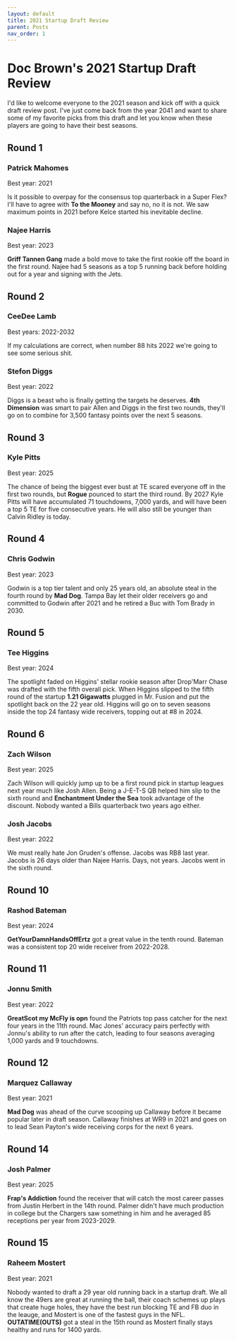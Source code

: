 ```yaml
---
layout: default
title: 2021 Startup Draft Review
parent: Posts
nav_order: 1
---
```

# Doc Brown's 2021 Startup Draft Review 

I'd like to welcome everyone to the 2021 season and kick off with a quick draft review post. I've just come back from the year 2041 and want to share some of my favorite picks from this draft and let you know when these players are going to have their best seasons.



## Round 1
### **Patrick Mahomes**
Best year: 2021

Is it possible to overpay for the consensus top quarterback in a Super Flex? I'll have to agree with **To the Mooney** and say no, no it is not. We saw maximum points in 2021 before Kelce started his inevitable decline.


### **Najee Harris**
Best year: 2023

**Griff Tannen Gang** made a bold move to take the first rookie off the board in the first round. Najee had 5 seasons as a top 5 running back before holding out for a year and signing with the Jets.

## Round 2

### **CeeDee Lamb**
Best years: 2022-2032

If my calculations are correct, when number 88 hits 2022 we're going to see some serious shit.

### **Stefon Diggs**
Best year: 2022

Diggs is a beast who is finally getting the targets he deserves. **4th Dimension** was smart to pair Allen and Diggs in the first two rounds, they'll go on to combine for 3,500 fantasy points over the next 5 seasons.


## Round 3

### **Kyle Pitts**
Best year: 2025

The chance of being the biggest ever bust at TE scared everyone off in the first two rounds, but **Rogue** pounced to start the third round. By 2027 Kyle Pitts will have accumulated 71 touchdowns, 7,000 yards, and will have been a top 5 TE for five consecutive years. He will also still be younger than Calvin Ridley is today.


## Round 4

### **Chris Godwin**
Best year: 2023

Godwin is a top tier talent and only 25 years old, an absolute steal in the fourth round by **Mad Dog**. Tampa Bay let their older receivers go and committed to Godwin after 2021 and he retired a Buc with Tom Brady in 2030.


## Round 5

### **Tee Higgins**
Best year: 2024

The spotlight faded on Higgins' stellar rookie season after Drop'Marr Chase was drafted with the fifth overall pick. When Higgins slipped to the fifth round of the startup **1.21 Gigawatts** plugged in Mr. Fusion and put the spotlight back on the 22 year old. Higgins will go on to seven seasons inside the top 24 fantasy wide receivers, topping out at #8 in 2024.


## Round 6

### **Zach Wilson**
Best year: 2025

Zach Wilson will quickly jump up to be a first round pick in startup leagues next year much like Josh Allen. Being a J-E-T-S QB helped him slip to the sixth round and **Enchantment Under the Sea** took advantage of the discount. Nobody wanted a Bills quarterback two years ago either.

### **Josh Jacobs**
Best year: 2022

We must really hate Jon Gruden's offense. Jacobs was RB8 last year. Jacobs is 26 days older than Najee Harris. Days, not years. Jacobs went in the sixth round.

## Round 10

### **Rashod Bateman**
Best year: 2024

**GetYourDamnHandsOffErtz** got a great value in the tenth round. Bateman was a consistent top 20 wide receiver from 2022-2028.

## Round 11

### **Jonnu Smith**
Best year: 2022

**GreatScot my McFly is opn** found the Patriots top pass catcher for the next four years in the 11th round. Mac Jones' accuracy pairs perfectly with Jonnu's ability to run after the catch, leading to four seasons averaging 1,000 yards and 9 touchdowns.

## Round 12

### **Marquez Callaway**
Best year: 2021

**Mad Dog** was ahead of the curve scooping up Callaway before it became popular later in draft season. Callaway finishes at WR9 in 2021 and goes on to lead Sean Payton's wide receiving corps for the next 6 years.

## Round 14

### **Josh Palmer**
Best year: 2025

**Frap's Addiction** found the receiver that will catch the most career passes from Justin Herbert in the 14th round. Palmer didn't have much production in college but the Chargers saw something in him and he averaged 85 receptions per year from 2023-2029.

## Round 15

### **Raheem Mostert**
Best year: 2021

Nobody wanted to draft a 29 year old running back in a startup draft. We all know the 49ers are great at running the ball, their coach schemes up plays that create huge holes, they have the best run blocking TE and FB duo in the leauge, and Mostert is one of the fastest guys in the NFL. **OUTATIME(OUTS)** got a steal in the 15th round as Mostert finally stays healthy and runs for 1400 yards.
